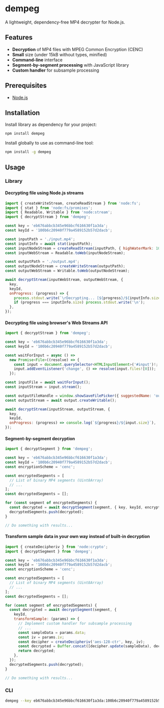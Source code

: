 # dempeg

A lightweight, dependency-free MP4 decrypter for Node.js.

## Features

- **Decryption** of MP4 files with MPEG Common Encryption (CENC)
- **Small** size (under 15kB without types, minified)
- **Command-line** interface
- **Segment-by-segment processing** with JavaScript library
- **Custom handler** for subsample processing

## Prerequisites

- [Node.js](https://nodejs.org/en)

## Installation

Install library as dependency for your project:

```bash
npm install dempeg
```

Install globally to use as command-line tool:

```bash
npm install -g dempeg
```

## Usage

### Library

#### Decrypting file using Node.js streams

```js
import { createWriteStream, createReadStream } from 'node:fs';
import { stat } from 'node:fs/promises';
import { Readable, Writable } from 'node:stream';
import { decryptStream } from 'dempeg';

const key = 'eb676abbcb345e96bbcf616630f1a3da';
const keyId = '100b6c20940f779a4589152b57d2dacb';

const inputPath = './input.mp4';
const inputInfo = await stat(inputPath);
const inputNodeStream = createReadStream(inputPath, { highWaterMark: 1024 * 1024 * 10 });
const inputWebStream = Readable.toWeb(inputNodeStream);

const outputPath = './output.mp4';
const outputNodeStream = createWriteStream(outputPath);
const outputWebStream = Writable.toWeb(outputNodeStream);

await decryptStream(inputWebStream, outputWebStream, {
  key,
  keyId,
  onProgress: (progress) => {
    process.stdout.write(`\rDecrypting... [${progress}/${inputInfo.size}]`);
    if (progress === inputInfo.size) process.stdout.write('\n');
  },
});
```

#### Decrypting file using browser's Web Streams API

```js
import { decryptStream } from 'dempeg';

const key = 'eb676abbcb345e96bbcf616630f1a3da';
const keyId = '100b6c20940f779a4589152b57d2dacb';

const waitForInput = async () =>
  new Promise<File>((resolve) => {
    const input = document.querySelector<HTMLInputElement>('#input')!;
    input.addEventListener('change', () => resolve(input.files![0]));
  });

const inputFile = await waitForInput();
const inputStream = input.stream();

const outputFileHandle = window.showSaveFilePicker({ suggestedName: 'output.mp4', startIn: 'downloads' });
const outputStream = await output.createWritable();

await decryptStream(inputStream, outputStream, {
  key,
  keyId,
  onProgress: (progress) => console.log(`${progress}/${input.size}`),
});
```

#### Segment-by-segment decryption

```js
import { decryptSegment } from 'dempeg';

const key = 'eb676abbcb345e96bbcf616630f1a3da';
const keyId = '100b6c20940f779a4589152b57d2dacb';
const encryptionScheme = 'cenc';

const encryptedSegments = [
  // List of binary MP4 segments (Uint8Array)
  // ...
];
const decryptedSegments = [];

for (const segment of encryptedSegments) {
  const decrypted = await decryptSegment(segment, { key, keyId, encryptionScheme });
  decryptedSegments.push(decrypted);
}

// Do something with results...
```

#### Transform sample data in your own way instead of built-in decryption

```js
import { createDecipheriv } from 'node:crypto';
import { decryptSegment } from 'dempeg';

const key = 'eb676abbcb345e96bbcf616630f1a3da';
const keyId = '100b6c20940f779a4589152b57d2dacb';
const encryptionScheme = 'cenc';

const encryptedSegments = [
  // List of binary MP4 segments (Uint8Array)
  // ...
];
const decryptedSegments = [];

for (const segment of encryptedSegments) {
  const decrypted = await decryptSegment(segment, {
    keyId,
    transformSample: (params) => {
      // Implement custom handler for subsample processing
      // ...
      const sampleData = params.data;
      const iv = params.iv;
      const decipher = createDecipheriv('aes-128-ctr', key, iv);
      const decrypted = Buffer.concat([decipher.update(sampleData), decipher.final()]);
      return decrypted;
    },
  });
  decryptedSegments.push(decrypted);
}

// Do something with results...
```

### CLI

```bash
dempeg --key eb676abbcb345e96bbcf616630f1a3da:100b6c20940f779a4589152b57d2dacb ./input.mp4 ./output.mp4
```
